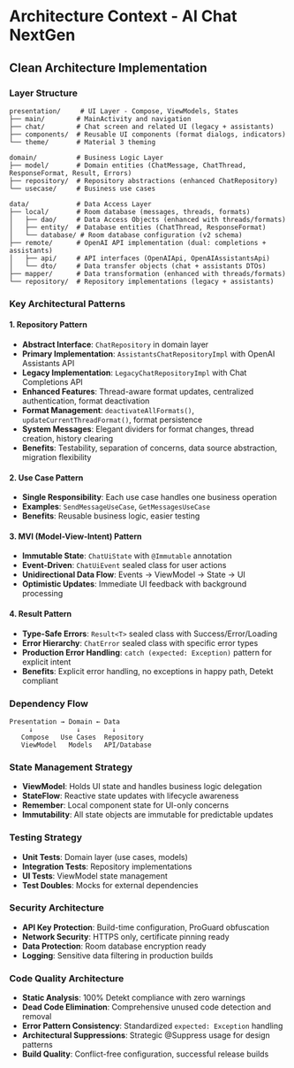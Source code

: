 # Architecture Context - AI Chat NextGen

## Clean Architecture Implementation

### Layer Structure
```
presentation/     # UI Layer - Compose, ViewModels, States
├── main/        # MainActivity and navigation
├── chat/        # Chat screen and related UI (legacy + assistants)
├── components/  # Reusable UI components (format dialogs, indicators)
└── theme/       # Material 3 theming

domain/          # Business Logic Layer
├── model/       # Domain entities (ChatMessage, ChatThread, ResponseFormat, Result, Errors)
├── repository/  # Repository abstractions (enhanced ChatRepository)
└── usecase/     # Business use cases

data/            # Data Access Layer
├── local/       # Room database (messages, threads, formats)
│   ├── dao/     # Data Access Objects (enhanced with threads/formats)
│   ├── entity/  # Database entities (ChatThread, ResponseFormat)
│   └── database/ # Room database configuration (v2 schema)
├── remote/      # OpenAI API implementation (dual: completions + assistants)
│   ├── api/     # API interfaces (OpenAIApi, OpenAIAssistantsApi)
│   └── dto/     # Data transfer objects (chat + assistants DTOs)
├── mapper/      # Data transformation (enhanced with threads/formats)
└── repository/  # Repository implementations (legacy + assistants)
```

### Key Architectural Patterns

#### 1. Repository Pattern
- **Abstract Interface**: `ChatRepository` in domain layer
- **Primary Implementation**: `AssistantsChatRepositoryImpl` with OpenAI Assistants API
- **Legacy Implementation**: `LegacyChatRepositoryImpl` with Chat Completions API
- **Enhanced Features**: Thread-aware format updates, centralized authentication, format deactivation
- **Format Management**: `deactivateAllFormats()`, `updateCurrentThreadFormat()`, format persistence
- **System Messages**: Elegant dividers for format changes, thread creation, history clearing
- **Benefits**: Testability, separation of concerns, data source abstraction, migration flexibility

#### 2. Use Case Pattern
- **Single Responsibility**: Each use case handles one business operation
- **Examples**: `SendMessageUseCase`, `GetMessagesUseCase`
- **Benefits**: Reusable business logic, easier testing

#### 3. MVI (Model-View-Intent) Pattern
- **Immutable State**: `ChatUiState` with `@Immutable` annotation
- **Event-Driven**: `ChatUiEvent` sealed class for user actions
- **Unidirectional Data Flow**: Events → ViewModel → State → UI
- **Optimistic Updates**: Immediate UI feedback with background processing

#### 4. Result Pattern
- **Type-Safe Errors**: `Result<T>` sealed class with Success/Error/Loading
- **Error Hierarchy**: `ChatError` sealed class with specific error types
- **Production Error Handling**: `catch (expected: Exception)` pattern for explicit intent
- **Benefits**: Explicit error handling, no exceptions in happy path, Detekt compliant

### Dependency Flow
```
Presentation → Domain ← Data
     ↓           ↓        ↓
   Compose   Use Cases  Repository
   ViewModel   Models   API/Database
```

### State Management Strategy
- **ViewModel**: Holds UI state and handles business logic delegation
- **StateFlow**: Reactive state updates with lifecycle awareness
- **Remember**: Local component state for UI-only concerns
- **Immutability**: All state objects are immutable for predictable updates

### Testing Strategy
- **Unit Tests**: Domain layer (use cases, models)
- **Integration Tests**: Repository implementations
- **UI Tests**: ViewModel state management
- **Test Doubles**: Mocks for external dependencies

### Security Architecture
- **API Key Protection**: Build-time configuration, ProGuard obfuscation
- **Network Security**: HTTPS only, certificate pinning ready
- **Data Protection**: Room database encryption ready
- **Logging**: Sensitive data filtering in production builds

### Code Quality Architecture
- **Static Analysis**: 100% Detekt compliance with zero warnings
- **Dead Code Elimination**: Comprehensive unused code detection and removal
- **Error Pattern Consistency**: Standardized `expected: Exception` handling
- **Architectural Suppressions**: Strategic @Suppress usage for design patterns
- **Build Quality**: Conflict-free configuration, successful release builds
